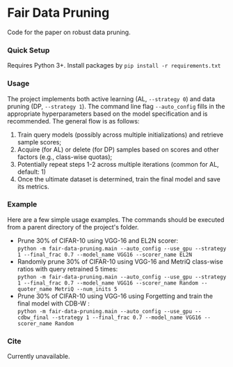 # Fair Data Pruning

Code for the paper on robust data pruning.

### Quick Setup
Requires Python 3+. Install packages by ```pip install -r requirements.txt```

### Usage
The project implements both active learning (AL, ```--strategy 0```) and data pruning (DP, ```--strategy 1```).
The command line flag ```--auto_config``` fills in the appropriate hyperparameters based on the model specification and is recommended. The general flow is as follows:
1. Train query models (possibly across multiple initializations) and retrieve sample scores;
2. Acquire (for AL) or delete (for DP) samples based on scores and other factors (e.g., class-wise quotas); 
3. Potentially repeat steps 1-2 across multiple iterations (common for AL, default: 1)
4. Once the ultimate dataset is determined, train the final model and save its metrics.  

### Example
Here are a few simple usage examples. The commands should be executed from a parent directory of the project's folder.<br/>
- Prune 30% of CIFAR-10 using VGG-16 and EL2N scorer:<br/>
```python -m fair-data-pruning.main --auto_config --use_gpu --strategy 1 --final_frac 0.7 --model_name VGG16 --scorer_name EL2N```<br/>
- Randomly prune 30% of CIFAR-10 using VGG-16 and MetriQ class-wise ratios with query retrained 5 times:<br/>
```python -m fair-data-pruning.main --auto_config --use_gpu --strategy 1 --final_frac 0.7 --model_name VGG16 --scorer_name Random --quoter_name MetriQ --num_inits 5```<br/>
- Prune 30% of CIFAR-10 using VGG-16 using Forgetting and train the final model with CDB-W :<br/>
```python -m fair-data-pruning.main --auto_config --use_gpu --cdbw_final --strategy 1 --final_frac 0.7 --model_name VGG16 --scorer_name Random```<br/>

### Cite
Currently unavailable.
